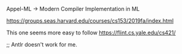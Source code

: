 Appel-ML -> Modern Compiler Implementation in ML

https://groups.seas.harvard.edu/courses/cs153/2019fa/index.html


This one seems more easy to follow
https://flint.cs.yale.edu/cs421/


;; Antlr doesn't work for me.
